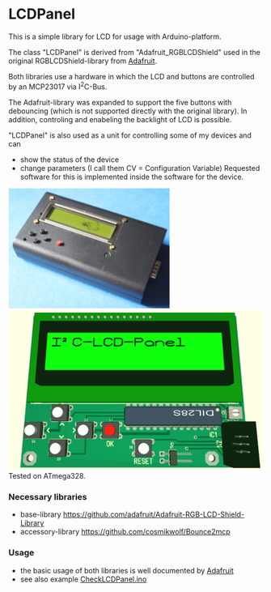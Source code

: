 # LCDPanel

This is a simple library for LCD for usage with Arduino-platform.<br>

The class "LCDPanel" is derived from "Adafruit_RGBLCDShield" used in the original RGBLCDShield-library from [Adafruit](https://www.adafruit.com/).

Both libraries use a hardware in which the LCD and buttons are controlled by an MCP23017 via I<sup>2</sup>C-Bus.

The Adafruit-library was expanded to support the five buttons with debouncing (which is not supported directly with the original library).
In addition, controling and enabeling the backlight of LCD is possible.

"LCDPanel" is also used as a unit for controlling some of my devices and can
- show the status of the device
- change parameters (I call them CV = Configuration Variable)
Requested software for this is implemented inside the software for the device.

![LCD-Panel-Device](/Images/LCD-Panel-Device.png)<br>
![PCB from LCD-Panel-Device](/Images/LCD-Panel-PCB.png)<br>
Tested on ATmega328.

### Necessary libraries
 - base-library https://github.com/adafruit/Adafruit-RGB-LCD-Shield-Library
 - accessory-library https://github.com/cosmikwolf/Bounce2mcp
 
### Usage
 - the basic usage of both libraries is well documented by [Adafruit](https://learn.adafruit.com/rgb-lcd-shield)
 - see also example [CheckLCDPanel.ino](examples/CheckLCDPanel/CheckLCDPanel.ino)
 
